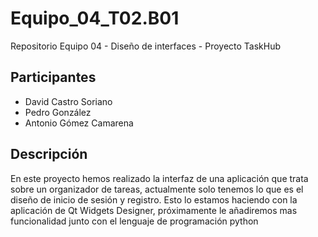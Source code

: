 # Equipo_04_T02.B01
 Repositorio Equipo 04 - Diseño de interfaces - Proyecto TaskHub
 
## Participantes
- David Castro Soriano 
- Pedro González  
- Antonio Gómez Camarena

## Descripción
En este proyecto hemos realizado la interfaz de una aplicación que trata sobre un organizador de tareas, actualmente solo tenemos lo que es el diseño de inicio de sesión y registro.
Esto lo estamos haciendo con la aplicación de Qt Widgets Designer, próximamente le añadiremos mas funcionalidad junto con el lenguaje de programación python
